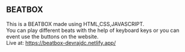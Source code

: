 ## BEATBOX
This is a BEATBOX made using HTML,CSS,JAVASCRIPT.
<br>
You can play different beats with the help of keyboard keys or you can event use the buttons on the website.
<br>
Live at: https://beatbox-devrajdc.netlify.app/
